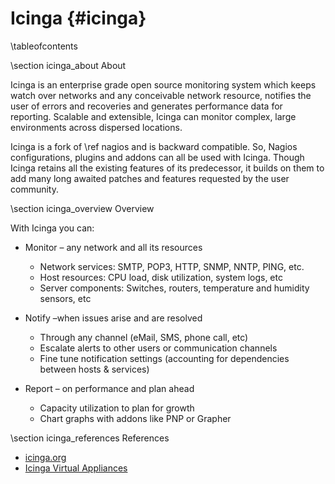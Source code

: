 Icinga    {#icinga}
======

\tableofcontents

\section icinga_about About

Icinga is an enterprise grade open source monitoring system which keeps watch
over networks and any conceivable network resource, notifies the user of errors
and recoveries and generates performance data for reporting. Scalable and
extensible, Icinga can monitor complex, large environments across dispersed
locations.

Icinga is a fork of \ref nagios and is backward compatible. So, Nagios
configurations, plugins and addons can all be used with Icinga. Though Icinga
retains all the existing features of its predecessor, it builds on them to add
many long awaited patches and features requested by the user community.

\section icinga_overview Overview

With Icinga you can:

* Monitor – any network and all its resources
  * Network services: SMTP, POP3, HTTP, SNMP, NNTP, PING, etc.
  * Host resources: CPU load, disk utilization, system logs, etc
  * Server components: Switches, routers, temperature and humidity sensors, etc

* Notify –when issues arise and are resolved
  * Through any channel (eMail, SMS, phone call, etc)
  * Escalate alerts to other users or communication channels
  * Fine tune notification settings (accounting for dependencies between hosts & services)

* Report – on performance and plan ahead
  * Capacity utilization to plan for growth
  * Chart graphs with addons like PNP or Grapher

\section icinga_references References

* [icinga.org](https://www.icinga.org)
* [Icinga Virtual Appliances](http://sourceforge.net/projects/icinga/files/icinga-virtual-image)